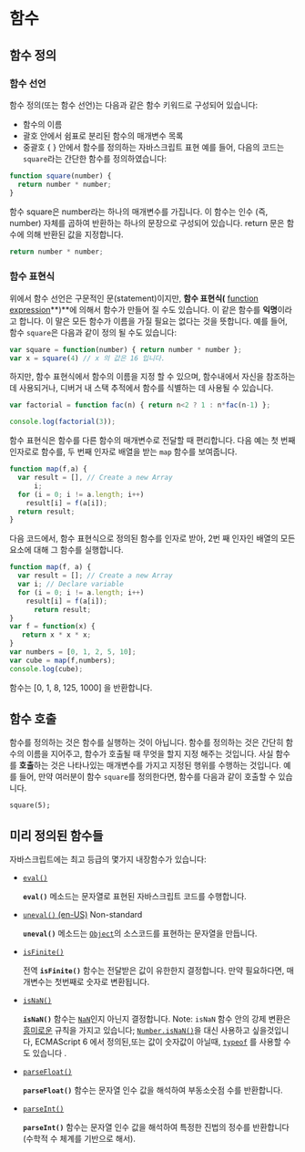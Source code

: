 # 함수

## 함수 정의

### 함수 선언

함수 정의(또는 함수 선언)는 다음과 같은 함수 키워드로 구성되어 있습니다:

- 함수의 이름
- 괄호 안에서 쉼표로 분리된 함수의 매개변수 목록
- 중괄호 { } 안에서 함수를 정의하는 자바스크립트 표현
  예를 들어, 다음의 코드는 `square`라는 간단한 함수를 정의하였습니다:
```js
function square(number) {
  return number * number;
}
```
함수 square은 number라는 하나의 매개변수를 가집니다. 이 함수는 인수 (즉, number) 자체를 곱하여 반환하는 하나의 문장으로 구성되어 있습니다. return 문은 함수에 의해 반환된 값을 지정합니다.

```js
return number * number;
```


### 함수 표현식

위에서 함수 선언은 구문적인 문(statement)이지만, **함수 표현식(** [function expression](https://developer.mozilla.org/ko/docs/Web/JavaScript/Reference/Operators/function)**)**에 의해서 함수가 만들어 질 수도 있습니다. 이 같은 함수를 **익명**이라고 합니다. 이 말은 모든 함수가 이름을 가질 필요는 없다는 것을 뜻합니다. 예를 들어, 함수 `square`은 다음과 같이 정의 될 수도 있습니다:

```js
var square = function(number) { return number * number };
var x = square(4) // x 의 값은 16 입니다.
```

하지만, 함수 표현식에서 함수의 이름을 지정 할 수 있으며, 함수내에서 자신을 참조하는데 사용되거나, 디버거 내 스택 추적에서 함수를 식별하는 데 사용될 수 있습니다.

```js
var factorial = function fac(n) { return n<2 ? 1 : n*fac(n-1) };

console.log(factorial(3));
```

함수 표현식은 함수를 다른 함수의 매개변수로 전달할 때 편리합니다. 다음 예는 첫 번째 인자로로 함수를, 두 번째 인자로 배열을 받는 `map` 함수를 보여줍니다.

```js
function map(f,a) {
  var result = [], // Create a new Array
      i;
  for (i = 0; i != a.length; i++)
    result[i] = f(a[i]);
  return result;
}
```

다음 코드에서, 함수 표현식으로 정의된 함수를 인자로 받아, 2번 째 인자인 배열의 모든 요소에 대해 그 함수를 실행합니다.

```js
function map(f, a) {
  var result = []; // Create a new Array
  var i; // Declare variable
  for (i = 0; i != a.length; i++)
    result[i] = f(a[i]);
      return result;
}
var f = function(x) {
   return x * x * x;
}
var numbers = [0, 1, 2, 5, 10];
var cube = map(f,numbers);
console.log(cube);
```

함수는 [0, 1, 8, 125, 1000] 을 반환합니다.

## 함수 호출

함수를 정의하는 것은 함수를 실행하는 것이 아닙니다. 함수를 정의하는 것은 간단히 함수의 이름을 지어주고, 함수가 호출될 때 무엇을 할지 지정 해주는 것입니다. 사실 함수를 **호출**하는 것은 나타나있는 매개변수를 가지고 지정된 행위를 수행하는 것입니다. 예를 들어, 만약 여러분이 함수 `square`를 정의한다면, 함수를 다음과 같이 호출할 수 있습니다.

```
square(5);
```

## 미리 정의된 함수들

자바스크립트에는 최고 등급의 몇가지 내장함수가 있습니다:

- [`eval()`](https://developer.mozilla.org/ko/docs/Web/JavaScript/Reference/Global_Objects/eval)

  **`eval()`** 메소드는 문자열로 표현된 자바스크립트 코드를 수행합니다.

- [`uneval()` (en-US)](https://developer.mozilla.org/en-US/docs/Web/JavaScript/Reference/Deprecated_and_obsolete_features) Non-standard

  **`uneval()`** 메소드는 [`Object`](https://developer.mozilla.org/ko/docs/Web/JavaScript/Reference/Global_Objects/Object)의 소스코드를 표현하는 문자열을 만듭니다.

- [`isFinite()`](https://developer.mozilla.org/ko/docs/Web/JavaScript/Reference/Global_Objects/isFinite)

  전역 **`isFinite()`** 함수는 전달받은 값이 유한한지 결정합니다. 만약 필요하다면, 매개변수는 첫번째로 숫자로 변환됩니다.

- [`isNaN()`](https://developer.mozilla.org/ko/docs/Web/JavaScript/Reference/Global_Objects/isNaN)

  **`isNaN()`** 함수는 [`NaN`](https://developer.mozilla.org/ko/docs/Web/JavaScript/Reference/Global_Objects/NaN)인지 아닌지 결정합니다. Note: `isNaN` 함수 안의 강제 변환은 [흥미로운](https://developer.mozilla.org/en-US/docs/Web/JavaScript/Reference/Global_Objects/isNaN#Description) 규칙을 가지고 있습니다; [`Number.isNaN()`](https://developer.mozilla.org/ko/docs/Web/JavaScript/Reference/Global_Objects/Number/isNaN)을 대신 사용하고 싶을것입니다, ECMAScript 6 에서 정의된,또는 값이 숫자값이 아닐때, [`typeof`](https://developer.mozilla.org/en-US/docs/Web/JavaScript/Reference/Operators/typeof) 를 사용할 수도 있습니다 .

- [`parseFloat()`](https://developer.mozilla.org/ko/docs/Web/JavaScript/Reference/Global_Objects/parseFloat)

  **`parseFloat()`** 함수는 문자열 인수 값을 해석하여 부동소숫점 수를 반환합니다.

- [`parseInt()`](https://developer.mozilla.org/ko/docs/Web/JavaScript/Reference/Global_Objects/parseInt)

  **`parseInt()`** 함수는 문자열 인수 값을 해석하여 특정한 진법의 정수를 반환합니다 (수학적 수 체계를 기반으로 해서).
